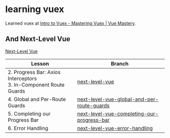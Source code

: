 # learning vuex

Learned vuex at [Intro to Vuex \- Mastering Vuex \| Vue Mastery](https://www.vuemastery.com/courses/mastering-vuex/intro-to-vuex).

## And Next-Level Vue

[Next\-Level Vue](https://www.vuemastery.com/courses/next-level-vue/)

| Lesson                                                               | Branch                                                                                                                               |
| -------------------------------------------------------------------- | ------------------------------------------------------------------------------------------------------------------------------------ |
| 2. Progress Bar: Axios Interceptors <br>3. In-Component Route Guards | [next-level-vue](https://github.com/kkata/learning-vuex/tree/next-level-vue)                                                         |
| 4. Global and Per-Route Guards                                       | [next-level-vue-global-and-per-route-guards](https://github.com/kkata/learning-vuex/tree/next-level-vue-global-and-per-route-guards) |
| 5. Completing our Progress Bar                                       | [next-level-vue-completing-our-progress-bar](https://github.com/kkata/learning-vuex/tree/next-level-vue-completing-our-progress-bar) |
| 6. Error Handling                                                    | [next-level-vue-error-handling](https://github.com/kkata/learning-vuex/tree/next-level-vue-error-handling)                           |
